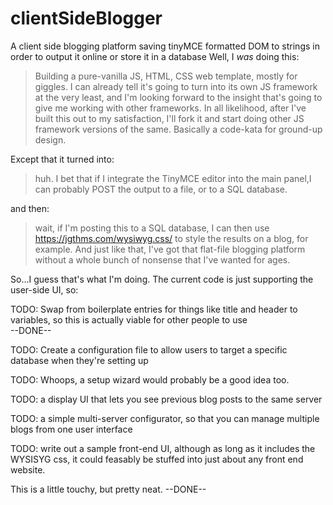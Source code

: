 
# clientSideBlogger
A client side blogging platform saving tinyMCE formatted DOM to strings in order to output it online or store it in a database
Well, I *was* doing this: 

> Building a pure-vanilla JS, HTML, CSS web template, mostly for giggles. I can already tell it's going to turn into its own JS framework at the very least, and I'm looking forward to the insight that's going to give me working with other frameworks. In all likelihood, after I've built this out to my satisfaction, I'll fork it and start doing other JS framework versions of the same.
> Basically a code-kata for ground-up design.

Except that it turned into:

> huh. I bet that if I integrate the TinyMCE editor into the main panel,I can probably POST the output to a file, or to a SQL database.

and then: 

> wait, if I'm posting this to a SQL database, I can then use https://jgthms.com/wysiwyg.css/ to style the results on a blog, for example. And just like that, I've got that flat-file blogging platform without a whole bunch of nonsense that I've wanted for ages.

So...I guess that's what I'm doing. The current code is just supporting the user-side UI, so:

TODO: Swap from boilerplate entries for things like title and header to variables, so this is actually viable for other people to use  
--DONE--

TODO: Create a configuration file to allow users to target a specific database when they're setting up

TODO: Whoops, a setup wizard would probably be a good idea too.

TODO: a display UI that lets you see previous blog posts to the same server

TODO: a simple multi-server configurator, so that you can manage multiple blogs from one user interface

TODO: write out a sample front-end UI, although as long as it includes the WYSISYG css, it could feasably be stuffed into just about any front end website.

This is a little touchy, but pretty neat.
--DONE--
